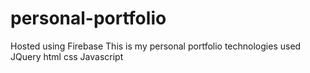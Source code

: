 # personal-portfolio

Hosted using Firebase 
This is my personal portfolio technologies used 
JQuery 
html
css
Javascript
